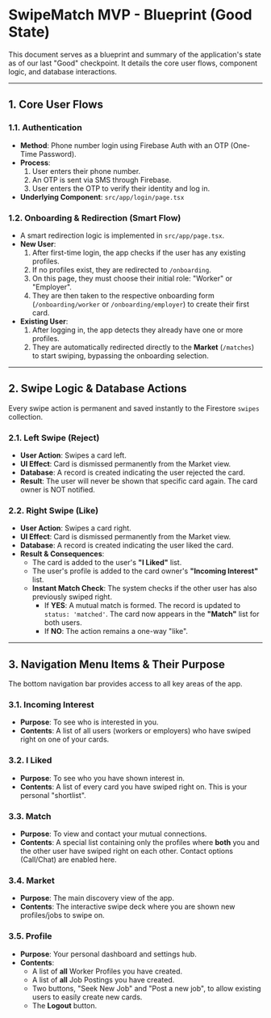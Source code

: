 # SwipeMatch MVP - Blueprint (Good State)

This document serves as a blueprint and summary of the application's state as of our last "Good" checkpoint. It details the core user flows, component logic, and database interactions.

---

## 1. Core User Flows

### 1.1. Authentication
- **Method**: Phone number login using Firebase Auth with an OTP (One-Time Password).
- **Process**:
  1. User enters their phone number.
  2. An OTP is sent via SMS through Firebase.
  3. User enters the OTP to verify their identity and log in.
- **Underlying Component**: `src/app/login/page.tsx`

### 1.2. Onboarding & Redirection (Smart Flow)
- A smart redirection logic is implemented in `src/app/page.tsx`.
- **New User**:
  1. After first-time login, the app checks if the user has any existing profiles.
  2. If no profiles exist, they are redirected to `/onboarding`.
  3. On this page, they must choose their initial role: "Worker" or "Employer".
  4. They are then taken to the respective onboarding form (`/onboarding/worker` or `/onboarding/employer`) to create their first card.
- **Existing User**:
  1. After logging in, the app detects they already have one or more profiles.
  2. They are automatically redirected directly to the **Market** (`/matches`) to start swiping, bypassing the onboarding selection.

---

## 2. Swipe Logic & Database Actions

Every swipe action is permanent and saved instantly to the Firestore `swipes` collection.

### 2.1. Left Swipe (Reject)
- **User Action**: Swipes a card left.
- **UI Effect**: Card is dismissed permanently from the Market view.
- **Database**: A record is created indicating the user rejected the card.
- **Result**: The user will never be shown that specific card again. The card owner is NOT notified.

### 2.2. Right Swipe (Like)
- **User Action**: Swipes a card right.
- **UI Effect**: Card is dismissed permanently from the Market view.
- **Database**: A record is created indicating the user liked the card.
- **Result & Consequences**:
  - The card is added to the user's **"I Liked"** list.
  - The user's profile is added to the card owner's **"Incoming Interest"** list.
  - **Instant Match Check**: The system checks if the other user has also previously swiped right.
    - If **YES**: A mutual match is formed. The record is updated to `status: 'matched'`. The card now appears in the **"Match"** list for both users.
    - If **NO**: The action remains a one-way "like".

---

## 3. Navigation Menu Items & Their Purpose

The bottom navigation bar provides access to all key areas of the app.

### 3.1. Incoming Interest
- **Purpose**: To see who is interested in you.
- **Contents**: A list of all users (workers or employers) who have swiped right on one of your cards.

### 3.2. I Liked
- **Purpose**: To see who you have shown interest in.
- **Contents**: A list of every card you have swiped right on. This is your personal "shortlist".

### 3.3. Match
- **Purpose**: To view and contact your mutual connections.
- **Contents**: A special list containing only the profiles where **both** you and the other user have swiped right on each other. Contact options (Call/Chat) are enabled here.

### 3.4. Market
- **Purpose**: The main discovery view of the app.
- **Contents**: The interactive swipe deck where you are shown new profiles/jobs to swipe on.

### 3.5. Profile
- **Purpose**: Your personal dashboard and settings hub.
- **Contents**:
  - A list of **all** Worker Profiles you have created.
  - A list of **all** Job Postings you have created.
  - Two buttons, "Seek New Job" and "Post a new job", to allow existing users to easily create new cards.
  - The **Logout** button.
